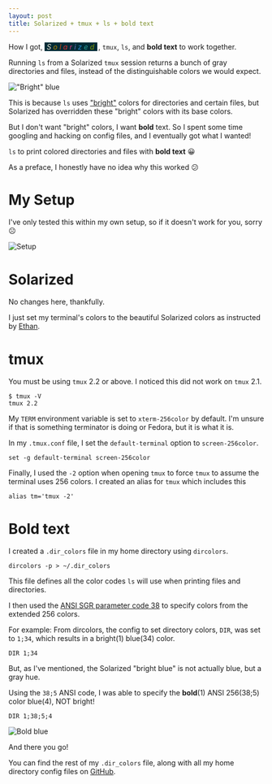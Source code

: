 ```yaml
---
layout: post
title: Solarized + tmux + ls + bold text
---
```


How I got,
<i style="background:#002b36;padding-left:4px;padding-right:2px;margin-right:2px;">
<span style="color:#eee8d5;">S</span>
<span style="color:#b58900;">o</span>
<span style="color:#cb4b16;">l</span>
<span style="color:#dc322f;">a</span>
<span style="color:#d33682;">r</span>
<span style="color:#6c71c4;">i</span>
<span style="color:#268bd2;">z</span>
<span style="color:#2aa198;">e</span>
<span style="color:#859900;">d</span>
</i>, `tmux`, `ls`, and **bold text** to work together.

Running `ls` from a Solarized `tmux` session returns a bunch of gray directories and files,
instead of the distinguishable colors we would expect.

!["Bright" blue](http://i.imgur.com/FqQwFpK.png)

This is because `ls` uses ["bright"](https://en.wikipedia.org/wiki/ANSI_escape_code#Colors) colors for directories and certain files, but Solarized
has overridden these "bright" colors with its base colors.

But I don't want "bright" colors, I want **bold** text.  So I spent some time googling and
hacking on config files, and I eventually got what I wanted!

`ls` to print colored directories and files with **bold text** 😀

As a preface, I honestly have no idea why this worked 😕

# My Setup

I've only tested this within my own setup, so if it doesn't work for you, sorry ☹️ 

![Setup](http://i.imgur.com/g1nSihX.png)

# Solarized

No changes here, thankfully.

I just set my terminal's colors to the beautiful Solarized colors as instructed by [Ethan](http://ethanschoonover.com/solarized).

# tmux

You must be using `tmux` 2.2 or above.  I noticed this did not work on `tmux` 2.1.

```
$ tmux -V
tmux 2.2
```

My `TERM` environment variable is set to `xterm-256color` by default.  I'm unsure if that is
something terminator is doing or Fedora, but it is what it is.

In my `.tmux.conf` file, I set the `default-terminal` option to `screen-256color`.

```
set -g default-terminal screen-256color
```

Finally, I used the `-2` option when opening `tmux` to force `tmux` to assume the terminal uses 256 colors.  I created an alias for `tmux` which includes this

```
alias tm='tmux -2'
```

# Bold text

I created a `.dir_colors` file in my home directory using `dircolors`.

```
dircolors -p > ~/.dir_colors
```

This file defines all the color codes `ls` will use when printing files and directories.

I then used the [ANSI SGR parameter code 38](https://en.wikipedia.org/wiki/ANSI_escape_code#CSI_codes) to specify colors from the extended 256 colors.

For example: From dircolors, the config to set directory colors, `DIR`, was set to `1;34`, which results in a bright(1) blue(34) color.

```
DIR 1;34
```

But, as I've mentioned, the Solarized "bright blue" is not actually blue, but a gray hue.

Using the `38;5` ANSI code, I was able to specify the **bold**(1) ANSI 256(38;5) color blue(4), NOT bright!

```
DIR 1;38;5;4
```

![Bold blue](http://i.imgur.com/kxQ6tcC.png)

And there you go!

You can find the rest of my `.dir_colors` file, along with all my home directory config files on [GitHub](https://github.com/zachwhaley/dotfiles/).
